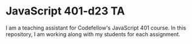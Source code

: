 # JavaScript 401-d23 TA
I am a teaching assistant for Codefellow's JavaScript 401 course. In this repository, I am working along with my students for each assignment.